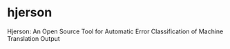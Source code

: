 # hjerson
Hjerson: An Open Source Tool for Automatic Error Classification of Machine Translation Output 
